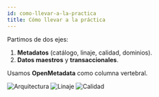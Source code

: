 ```yaml
---
id: como-llevar-a-la-practica
title: Cómo llevar a la práctica
---
```


Partimos de dos ejes:
1) **Metadatos** (catálogo, linaje, calidad, dominios).  
2) **Datos maestros** y **transaccionales**.

Usamos **OpenMetadata** como columna vertebral.

![Arquitectura](/img/arquitectura-gestion-datos.png)
![Linaje](/img/linaje-de-datos.png)
![Calidad](/img/calidad-de-datos.png)
